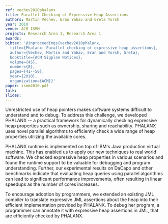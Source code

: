 ```yaml
---
ref: vechev2010phalanx
title: Parallel Checking of Expressive Heap Assertions
authors: Martin Vechev, Eran Yahav and Greta Yorsh
year: 2010
venue: ACM ISMM
projects: Research Area 1, Research Area 1
awards: 
bibtex: '@inproceedings{vechev2010phalanx,
  title={Phalanx: Parallel checking of expressive heap assertions},
  author={Vechev, Martin and Yahav, Eran and Yorsh, Greta},
  booktitle={ACM Sigplan Notices},
  volume={45},
  number={8},
  pages={41--50},
  year={2010},
  organization={ACM}}'
paper: ismm2010.pdf
talk: 
slides: 
---
```


Unrestricted use of heap pointers makes software systems difficult to understand and to debug. To address this challenge, we developed PHALANX -- a practical framework for dynamically checking expressive heap properties such as ownership, sharing and reachability. PHALANX uses novel parallel algorithms to efficiently check a wide range of heap properties utilizing the available cores.

PHALANX runtime is implemented on top of IBM's Java production virtual machine. This has enabled us to apply our new techniques to real world software. We checked expressive heap properties in various scenarios and found the runtime support to be valuable for debugging and program understanding. Further, our experimental results on DaCapo and other benchmarks indicate that evaluating heap queries using parallel algorithms can lead to significant performance improvements, often resulting in linear speedups as the number of cores increases.

To encourage adoption by programmers, we extended an existing JML compiler to translate expressive JML assertions about the heap into their efficient implementation provided by PHALANX. To debug her program, a programmer can annotate it with expressive heap assertions in JML, that are efficiently checked by PHALANX.
